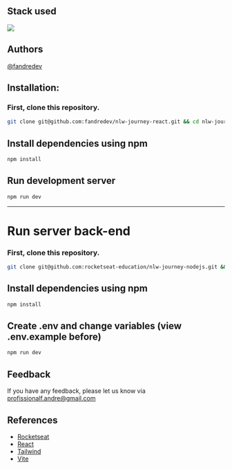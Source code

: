 ## Stack used

<img src="https://skillicons.dev/icons?i=tailwindcss,react,vite,ubuntu&theme=dark" />
<br>

## Authors
[@fandredev](https://www.linkedin.com/in/devfandre/)


## Installation:
### First, clone this repository.
```bash
git clone git@github.com:fandredev/nlw-journey-react.git && cd nlw-journey-react
```

## Install dependencies using npm
```bash
npm install
```
 
## Run development server
```bash
npm run dev
```
--------------------------------------------------------------------------------------------------
# Run server back-end

### First, clone this repository.
```bash
git clone git@github.com:rocketseat-education/nlw-journey-nodejs.git && cd nlw-journey-nodejs
```
## Install dependencies using npm
```bash
npm install
```
 
## Create .env and change variables (view .env.example before)
```bash
npm run dev
```

## Feedback

If you have any feedback, please let us know via profissionalf.andre@gmail.com

## References
 - [Rocketseat](https://www.linkedin.com/school/rocketseat)
 - [React](https://react.dev/)
 - [Tailwind](https://tailwindcss.com/)
 - [Vite]([https://docs.pytest.org/](https://vitejs.dev/))

